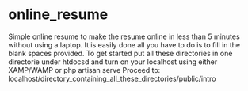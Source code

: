 # online_resume
Simple online resume to make the resume online in less than 5 minutes without using a laptop. It is easily done all you have to do is to fill in the blank spaces provided.
To get started put all these directories in one directorie under htdocsd and turn on your localhost using either XAMP/WAMP or php artisan serve
Proceed to: localhost/directory_containing_all_these_directories/public/intro
